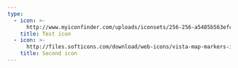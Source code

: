 ```yaml
---
type:
  - icon: >-
      http://www.myiconfinder.com/uploads/iconsets/256-256-a5485b563efc4511e0cd8bd04ad0fe9e.png
    title: Test icon
  - icon: >-
      http://files.softicons.com/download/web-icons/vista-map-markers-icons-by-icons-land/png/256x256/MapMarker_Flag5_Chartreuse.png
    title: Second icon
---
```


